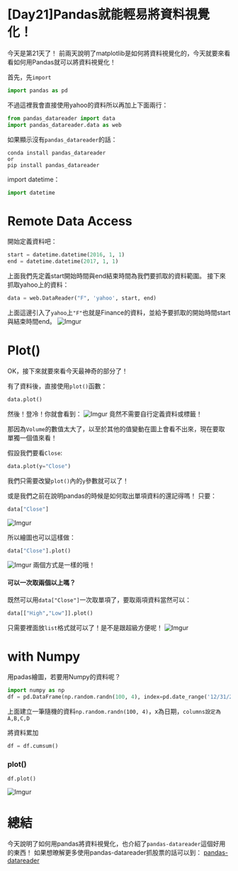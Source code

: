 # [Day21]Pandas就能輕易將資料視覺化！

今天是第21天了！
前兩天說明了matplotlib是如何將資料視覺化的，今天就要來看看如何用Pandas就可以將資料視覺化！

首先，先`import`
```python
import pandas as pd
```
不過這裡我會直接使用yahoo的資料所以再加上下面兩行：
```python
from pandas_datareader import data
import pandas_datareader.data as web
```
如果顯示沒有`pandas_datareader`的話：
```
conda install pandas_datareader
or 
pip install pandas_datareader
```

import datetime：
```python
import datetime
```

# Remote Data Access
開始定義資料吧：
```python
start = datetime.datetime(2016, 1, 1)
end = datetime.datetime(2017, 1, 1)
```
上面我們先定義start開始時間與end結束時間為我們要抓取的資料範圍。
接下來抓取yahoo上的資料：
```python
data = web.DataReader("F", 'yahoo', start, end)
```
上面這邊引入了`yahoo`上`"F"`也就是Finance的資料，並給予要抓取的開始時間start與結束時間end。
![Imgur](https://i.imgur.com/d4aQgtF.png)

# Plot()
OK，接下來就要來看今天最神奇的部分了！

有了資料後，直接使用`plot()`函數：
```python
data.plot()
```
然後！登冷！你就會看到：
![Imgur](https://i.imgur.com/6Hk7l5z.png)
竟然不需要自行定義資料或標籤！

那因為`Volume`的數值太大了，以至於其他的值變動在圖上會看不出來，現在要取單獨一個值來看！

假設我們要看`Close`:
```python
data.plot(y="Close")
```
我們只需要改變`plot()`內的`y`參數就可以了！

或是我們之前在說明pandas的時候是如何取出單項資料的還記得嗎！
只要：
```python
data["Close"]
```
![Imgur](https://i.imgur.com/Gxzq0X9.png)

所以繪圖也可以這樣做：
```python
data["Close"].plot()
```
![Imgur](https://i.imgur.com/PjH03vk.png)
兩個方式是一樣的哦！

#### 可以一次取兩個以上嗎？

既然可以用`data["Close"]`一次取單項了，要取兩項資料當然可以：
```python
data[["High","Low"]].plot()
```
只需要裡面放`list`格式就可以了！是不是跟超級方便呢！
![Imgur](https://i.imgur.com/g7xA3kw.png)


# with Numpy
用padas繪圖，若要用Numpy的資料呢？

```python
import numpy as np
df = pd.DataFrame(np.random.randn(100, 4), index=pd.date_range('12/31/2017', periods=100), columns=list('ABCD'))
```
上面建立一筆隨機的資料`np.random.randn(100, 4)`，x為日期，`columns設定為A,B,C,D`

將資料累加
```python
df = df.cumsum()
```

### plot()
```
df.plot()
```
![Imgur](https://i.imgur.com/VGk9uxv.png)

# 總結
今天說明了如何用pandas將資料視覺化，也介紹了`pandas-datareader`這個好用的東西！
如果想暸解更多使用pandas-datareader抓股票的話可以到： [pandas-datareader](https://pandas-datareader.readthedocs.io/en/latest/remote_data.html#)


